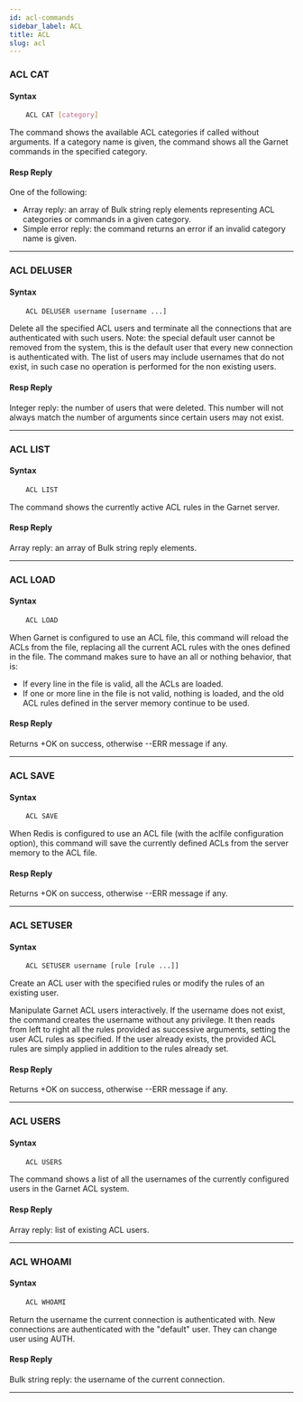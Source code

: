 ```yaml
---
id: acl-commands
sidebar_label: ACL
title: ACL
slug: acl
---
```


### ACL CAT

#### Syntax

```bash
    ACL CAT [category]
```

The command shows the available ACL categories if called without arguments. If a category name is given, the command shows all the Garnet commands in the specified category.

#### Resp Reply

One of the following:

* Array reply: an array of Bulk string reply elements representing ACL categories or commands in a given category.
* Simple error reply: the command returns an error if an invalid category name is given.

---

### ACL DELUSER

#### Syntax

```bash
    ACL DELUSER username [username ...]
```

Delete all the specified ACL users and terminate all the connections that are authenticated with such users. Note: the special default user cannot be removed from the system, this is the default user that every new connection is authenticated with. The list of users may include usernames that do not exist, in such case no operation is performed for the non existing users.

#### Resp Reply

Integer reply: the number of users that were deleted. This number will not always match the number of arguments since certain users may not exist.

---

### ACL LIST

#### Syntax

```bash
    ACL LIST
```

The command shows the currently active ACL rules in the Garnet server. 

#### Resp Reply

Array reply: an array of Bulk string reply elements.

---

### ACL LOAD

#### Syntax

```bash
    ACL LOAD
```

When Garnet is configured to use an ACL file, this command will reload the ACLs from the file, replacing all the current ACL rules with the ones defined in the file. The command makes sure to have an all or nothing behavior, that is:

* If every line in the file is valid, all the ACLs are loaded.
* If one or more line in the file is not valid, nothing is loaded, and the old ACL rules defined in the server memory continue to be used.

#### Resp Reply

Returns +OK on success, otherwise --ERR message if any.

---

### ACL SAVE

#### Syntax

```bash
    ACL SAVE
```

When Redis is configured to use an ACL file (with the aclfile configuration option), this command will save the currently defined ACLs from the server memory to the ACL file.

#### Resp Reply

Returns +OK on success, otherwise --ERR message if any.

---

### ACL SETUSER

#### Syntax

```bash
    ACL SETUSER username [rule [rule ...]]
```

Create an ACL user with the specified rules or modify the rules of an existing user.

Manipulate Garnet ACL users interactively. If the username does not exist, the command creates the username without any privilege. It then reads from left to right all the rules provided as successive arguments, setting the user ACL rules as specified. If the user already exists, the provided ACL rules are simply applied in addition to the rules already set.

#### Resp Reply

Returns +OK on success, otherwise --ERR message if any.

---

### ACL USERS

#### Syntax

```bash
    ACL USERS
```

The command shows a list of all the usernames of the currently configured users in the Garnet ACL system.

#### Resp Reply

Array reply: list of existing ACL users.

---

### ACL WHOAMI

#### Syntax

```bash
    ACL WHOAMI
```

Return the username the current connection is authenticated with. New connections are authenticated with the "default" user. They can change user using AUTH.

#### Resp Reply

Bulk string reply: the username of the current connection.

---
